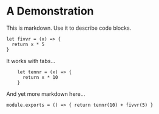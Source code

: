 # A Demonstration

This is markdown.  Use it to describe code blocks.

    let fivvr = (x) => {
      return x * 5
    }

It works with tabs...

		let tennr = (x) => {
		  return x * 10
		}

And yet more markdown here...

    module.exports = () => { return tennr(10) + fivvr(5) }